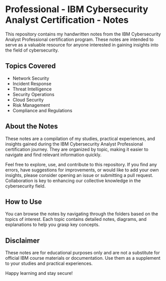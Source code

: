 # Professional - IBM Cybersecurity Analyst Certification - Notes

This repository contains my handwritten notes from the IBM Cybersecurity Analyst Professional certification program. These notes are intended to serve as a valuable resource for anyone interested in gaining insights into the field of cybersecurity.

## Topics Covered

- Network Security
- Incident Response
- Threat Intelligence
- Security Operations
- Cloud Security
- Risk Management
- Compliance and Regulations

## About the Notes

These notes are a compilation of my studies, practical experiences, and insights gained during the IBM Cybersecurity Analyst Professional certification journey. They are organized by topic, making it easier to navigate and find relevant information quickly.

Feel free to explore, use, and contribute to this repository. If you find any errors, have suggestions for improvements, or would like to add your own insights, please consider opening an issue or submitting a pull request. Collaboration is key to enhancing our collective knowledge in the cybersecurity field.

## How to Use

You can browse the notes by navigating through the folders based on the topics of interest. Each topic contains detailed notes, diagrams, and explanations to help you grasp key concepts.

## Disclaimer

These notes are for educational purposes only and are not a substitute for official IBM course materials or documentation. Use them as a supplement to your studies and practical experiences.

Happy learning and stay secure!
